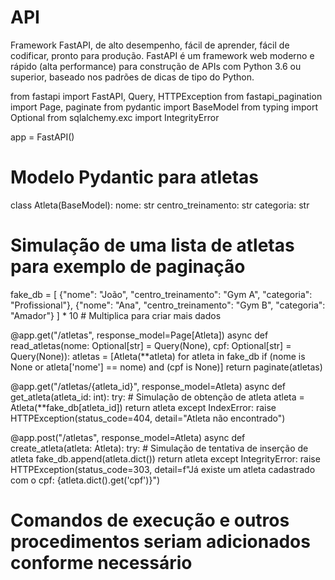 # API
Framework FastAPI, de alto desempenho, fácil de aprender, fácil de codificar, pronto para produção. FastAPI é um framework web moderno e rápido (alta performance) para construção de APIs com Python 3.6 ou superior, baseado nos padrões de dicas de tipo do Python.

from fastapi import FastAPI, Query, HTTPException
from fastapi_pagination import Page, paginate
from pydantic import BaseModel
from typing import Optional
from sqlalchemy.exc import IntegrityError

app = FastAPI()

# Modelo Pydantic para atletas
class Atleta(BaseModel):
    nome: str
    centro_treinamento: str
    categoria: str

# Simulação de uma lista de atletas para exemplo de paginação
fake_db = [
    {"nome": "João", "centro_treinamento": "Gym A", "categoria": "Profissional"},
    {"nome": "Ana", "centro_treinamento": "Gym B", "categoria": "Amador"}
] * 10  # Multiplica para criar mais dados

@app.get("/atletas", response_model=Page[Atleta])
async def read_atletas(nome: Optional[str] = Query(None), cpf: Optional[str] = Query(None)):
    atletas = [Atleta(**atleta) for atleta in fake_db if (nome is None or atleta['nome'] == nome) and (cpf is None)]
    return paginate(atletas)

@app.get("/atletas/{atleta_id}", response_model=Atleta)
async def get_atleta(atleta_id: int):
    try:
        # Simulação de obtenção de atleta
        atleta = Atleta(**fake_db[atleta_id])
        return atleta
    except IndexError:
        raise HTTPException(status_code=404, detail="Atleta não encontrado")

@app.post("/atletas", response_model=Atleta)
async def create_atleta(atleta: Atleta):
    try:
        # Simulação de tentativa de inserção de atleta
        fake_db.append(atleta.dict())
        return atleta
    except IntegrityError:
        raise HTTPException(status_code=303, detail=f"Já existe um atleta cadastrado com o cpf: {atleta.dict().get('cpf')}")

# Comandos de execução e outros procedimentos seriam adicionados conforme necessário
